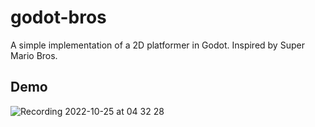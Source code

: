 # godot-bros
A simple implementation of a 2D platformer in Godot. Inspired by Super Mario Bros.

## Demo
![Recording 2022-10-25 at 04 32 28](https://user-images.githubusercontent.com/48599206/197683310-29ab89c6-c6b0-40f1-a03a-1c7116956110.gif)
